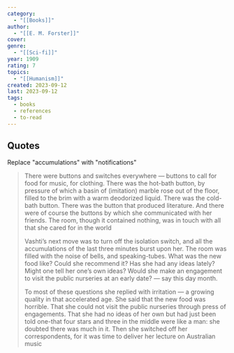 ```yaml
---
category:
  - "[[Books]]"
author:
  - "[[E. M. Forster]]"
cover: 
genre:
  - "[[Sci-fi]]"
year: 1909
rating: 7
topics:
  - "[[Humanism]]"
created: 2023-09-12
last: 2023-09-12
tags:
  - books
  - references
  - to-read
---
```


## Quotes

Replace "accumulations" with "notifications"

> There were buttons and switches everywhere — buttons to call for food for music, for clothing. There was the hot-bath button, by pressure of which a basin of (imitation) marble rose out of the floor, filled to the brim with a warm deodorized liquid. There was the cold-bath button. There was the button that produced literature. And there were of course the buttons by which she communicated with her friends. The room, though it contained nothing, was in touch with all that she cared for in the world
> 
> Vashti’s next move was to turn off the isolation switch, and all the accumulations of the last three minutes burst upon her. The room was filled with the noise of bells, and speaking-tubes. What was the new food like? Could she recommend it? Has she had any ideas lately? Might one tell her one’s own ideas? Would she make an engagement to visit the public nurseries at an early date? — say this day month. 
> 
> To most of these questions she replied with irritation — a growing quality in that accelerated age. She said that the new food was horrible. That she could not visit the public nurseries through press of engagements. That she had no ideas of her own but had just been told one-that four stars and three in the middle were like a man: she doubted there was much in it. Then she switched off her correspondents, for it was time to deliver her lecture on Australian music